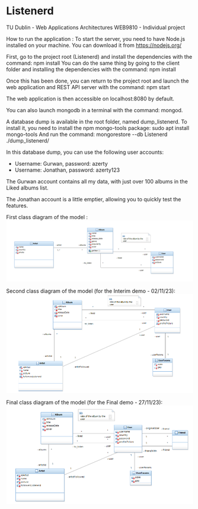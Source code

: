 # Listenerd
TU Dublin - Web Applications Architectures WEB9810 - Individual project

How to run the application : 
To start the server, you need to have Node.js installed on your machine. You can download it from https://nodejs.org/

First, go to the project root (Listenerd) and install the dependencies with the command: npm install
You can do the same thing by going to the client folder and installing the dependencies with the command: npm install

Once this has been done, you can return to the project root and launch the web application and REST API server with the command: npm start

The web application is then accessible on localhost:8080 by default.

You can also launch mongodb in a terminal with the command: mongod.

A database dump is available in the root folder, named dump_listenerd.
To install it, you need to install the npm mongo-tools package: sudo apt install mongo-tools
And run the command: mongorestore --db Listenerd ./dump_listenerd/

In this database dump, you can use the following user accounts:
- Username: Gurwan, password: azerty
- Username: Jonathan, password: azerty123

The Gurwan account contains all my data, with just over 100 albums in the Liked albums list.

The Jonathan account is a little emptier, allowing you to quickly test the features.

First class diagram of the model :
![UML class diagram](class_diagram.png)

Second class diagram of the model (for the Interim demo - 02/11/23):
![UML class diagram](class_diagramV2.png)

Final class diagram of the model (for the Final demo - 27/11/23):
![UML class diagram](class_diagram_final.png)